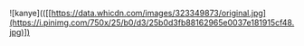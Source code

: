 ![kanye](([[https://data.whicdn.com/images/323349873/original.jpg](https://i.pinimg.com/750x/25/b0/d3/25b0d3fb88162965e0037e181915cf48.jpg)])
